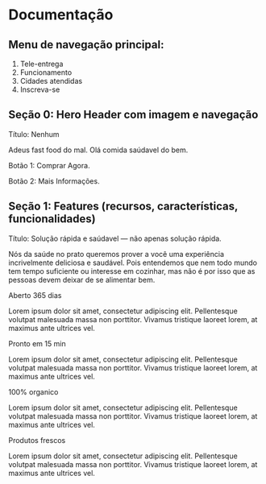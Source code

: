 # Documentação
## Menu de navegação principal:
1. Tele-entrega 
2. Funcionamento 
3. Cidades atendidas
4. Inscreva-se


## Seção 0: Hero Header com imagem e navegação

Título: Nenhum

Adeus fast food do mal. Olá comida saúdavel do bem.

Botão 1: Comprar Agora.

Botão 2: Mais Informações.


## Seção 1: Features (recursos, características, funcionalidades)
Título: Solução rápida e saúdavel — não apenas solução rápida.

Nós da saúde no prato queremos prover a você uma experiência incrivelmente deliciosa e saudável. Pois entendemos que nem todo mundo tem tempo suficiente ou interesse em cozinhar, mas não é por isso que as pessoas devem deixar de se alimentar bem.

Aberto 365 dias

Lorem ipsum dolor sit amet, consectetur adipiscing elit. Pellentesque volutpat malesuada massa non porttitor. Vivamus tristique laoreet lorem, at maximus ante ultrices vel.

Pronto em 15 min

Lorem ipsum dolor sit amet, consectetur adipiscing elit. Pellentesque volutpat malesuada massa non porttitor. Vivamus tristique laoreet lorem, at maximus ante ultrices vel.

100% organico

Lorem ipsum dolor sit amet, consectetur adipiscing elit. Pellentesque volutpat malesuada massa non porttitor. Vivamus tristique laoreet lorem, at maximus ante ultrices vel.

Produtos frescos

Lorem ipsum dolor sit amet, consectetur adipiscing elit. Pellentesque volutpat malesuada massa non porttitor. Vivamus tristique laoreet lorem, at maximus ante ultrices vel.
